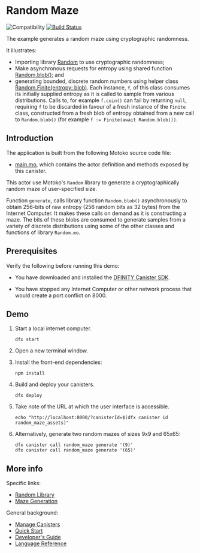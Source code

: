# Random Maze

![Compatibility](https://img.shields.io/badge/compatibility-0.7.0-blue)
[![Build Status](https://github.com/dfinity/examples/workflows/motoko-random_maze-example/badge.svg)](https://github.com/dfinity/examples/actions?query=workflow%3Amotoko-random_maze-example)

The example generates a random maze using cryptographic randomness.

It illustrates:

* Importing library [Random](https://sdk.dfinity.org/docs/base-libraries/random) to use cryptographic randomness;
* Make asynchronous requests for entropy using
  shared function [Random.blob()](https://sdk.dfinity.org/docs/base-libraries/random#blob); and
* generating bounded, discrete random numbers using helper
  class [Random.Finite(entropy: blob)](https://sdk.dfinity.org/docs/base-libraries/random#type.Finite). Each instance, `f`, of this class consumes its initially supplied entropy as it is called to
  sample from various distributions. Calls to, for example `f.coin()` can fail by returning `null`, requiring `f` to be discarded in favour of a fresh instance of the `Finite` class, constructed from a fresh blob of entropy obtained from a new call to `Random.blob()` (for example `f := Finite(await Random.blob())`. 

## Introduction

The application is built from the following Motoko source code file:

*  [main.mo](./src/random_maze/main.mo), which contains the actor definition and methods exposed by this canister.

This actor use Motoko's `Random` library to generate a cryptographically
random maze of user-specified size.

Function `generate`, calls library function `Random.blob()` asynchronously to
obtain 256-bits of raw entropy (256 random bits as 32 bytes) from the Internet Computer. It makes these calls on demand as it is constructing a maze.
The bits of these blobs are consumed to generate
samples from a variety of discrete distributions using some of
the other classes and functions of library `Random.mo`.


## Prerequisites

Verify the following before running this demo:

*  You have downloaded and installed the [DFINITY Canister
   SDK](https://sdk.dfinity.org).

*  You have stopped any Internet Computer or other network process that would
   create a port conflict on 8000.

## Demo

1. Start a local internet computer.

   ```text
   dfx start
   ```

1. Open a new terminal window.

2. Install the front-end dependencies:

   ```text
   npm install
   ```

3. Build and deploy your canisters.

   ```text
   dfx deploy
   ```

4. Take note of the URL at which the user interface is accessible.

   ```text
   echo "http://localhost:8000/?canisterId=$(dfx canister id random_maze_assets)"
   ```

5. Alternatively, generate two random mazes of sizes 9x9 and 65x65:

   ```text
   dfx canister call random_maze generate '(9)'
   dfx canister call random_maze generate '(65)'
   ```

## More info

Specific links:

- [Random Library](https://sdk.dfinity.org/docs/base-libraries/random)
- [Maze Generation](https://en.wikipedia.org/wiki/Maze_generation_algorithm#Iterative_implementation)

General background:

- [Manage Canisters](https://sdk.dfinity.org/docs/developers-guide/working-with-canisters.html)
- [Quick  Start](https://sdk.dfinity.org/developers-guide/quickstart.html)
- [Developer's Guide](https://sdk.dfinity.org/developers-guide)
- [Language Reference](https://sdk.dfinity.org/language-guide)
